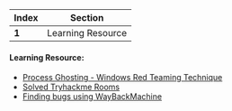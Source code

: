 Index | Section
---   | ---
**1** | Learning Resource

#### Learning Resource:

* [Process Ghosting - Windows Red Teaming Technique](https://youtu.be/kPJesycGJOU)
* [Solved Tryhackme Rooms](https://tryhackme.com/)
* [Finding bugs using WayBackMachine](https://www.bugbountyhunter.com/guides/?type=waybackmachine)
